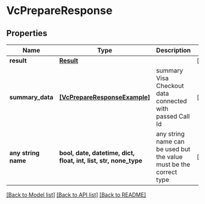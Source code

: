 # VcPrepareResponse


## Properties
Name | Type | Description | Notes
------------ | ------------- | ------------- | -------------
**result** | [**Result**](Result.md) |  | [optional] 
**summary_data** | [**[VcPrepareResponseExample]**](VcPrepareResponseExample.md) | summary Visa Checkout data connected with passed Call Id | [optional] 
**any string name** | **bool, date, datetime, dict, float, int, list, str, none_type** | any string name can be used but the value must be the correct type | [optional]

[[Back to Model list]](../README.md#documentation-for-models) [[Back to API list]](../README.md#documentation-for-api-endpoints) [[Back to README]](../README.md)



